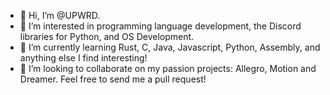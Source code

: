 - 👋 Hi, I’m @UPWRD.
- 👀 I’m interested in programming language development, the Discord libraries for Python, and OS Development.
- 🌱 I’m currently learning Rust, C, Java, Javascript, Python, Assembly, and anything else I find interesting!
- 💞️ I’m looking to collaborate on my passion projects: Allegro, Motion and Dreamer. Feel free to send me a pull request!

<!---
UPWRD1/UPWRD1 is a ✨ special ✨ repository because its `README.md` (this file) appears on your GitHub profile.
You can click the Preview link to take a look at your changes.
--->

